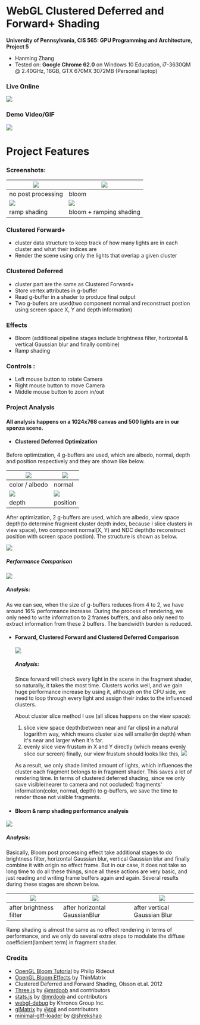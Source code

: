 WebGL Clustered Deferred and Forward+ Shading
======================

**University of Pennsylvania, CIS 565: GPU Programming and Architecture, Project 5**

* Hanming Zhang
* Tested on: **Google Chrome 62.0** on
  Windows 10 Education, i7-3630QM @ 2.40GHz, 16GB, GTX 670MX 3072MB (Personal laptop)

### Live Online

[![](img/screenshot.jpg)](https://HanmingZhang.github.io/Project5-WebGL-Clustered-Deferred-Forward-Plus/)

### Demo Video/GIF

[![](img/videoCover.jpg)](https://www.youtube.com/watch?v=JL3-XckKPKk)


Project Features
================

### Screenshots:
![](img/screenshot.jpg) |  ![](img/screenshot_bloom.jpg)
------------ | -------------
no post processing | bloom
![](img/screenshot_rampShading.jpg) |  ![](img/screenshot_bloom+rampShading.jpg)
ramp shading | bloom + ramping shading


### Clustered Forward+
  - cluster data structure to keep track of how many lights are in each cluster and what their indices are
  - Render the scene using only the lights that overlap a given cluster

### Clustered Deferred
  - cluster part are the same as Clustered Forward+
  - Store vertex attributes in g-buffer
  - Read g-buffer in a shader to produce final output
  - Two g-bufers are used(two component normal and reconstruct postion using screen space X, Y and depth information)

### Effects
- Bloom (additional pipeline stages include brightness filter, horizontal & vertical Gaussian blur and finally combine)
- Ramp shading

### Controls :
 - Left mouse button to rotate Camera
 - Right mouse button to move Camera
 - Middle mouse button to zoom in/out


### Project Analysis
#### All analysis happens on a 1024x768 canvas and 500 lights are in our sponza scene.

- #### Clustered Deferred Optimization

Before optimization, 4 g-buffers are used, which are albedo, normal, depth and position respectively and they are shown like below.

![](img/color_albedo.jpg) |  ![](img/normal.jpg)
------------ | -------------
color / albedo | normal
![](img/depth.jpg) |  ![](img/position.jpg)
depth | position

  After optimization, 2 g-buffers are used, which are albedo, view space depth(to determine fragment cluster depth index, because I slice clusters in view space), two component normal(X, Y) and NDC depth(to reconstruct position with screen space postion). The structure is shown as below.

   ![](img/gbuffer.jpg)

   ##### Performance Comparison

   ![](img/gbuffer_chart.jpg)

   ##### Analysis:
   As we can see, when the size of g-buffers reduces from 4 to 2, we have around 16% performance increase. During the process of rendering, we only need to write information to 2 frames buffers, and also only need to extract information from these 2 buffers. The bandwidth burden is reduced.



- #### Forward, Clustered Forward and Clustered Deferred Comparison

  ![](img/comparsion_chart1.jpg)

  ##### Analysis:
  Since forward will check every light in the scene in the fragment shader, so naturally, it takes the most time. Clusters works well, and we gain huge performance increase by using it, although on the CPU side, we need to loop through every light and assign their index to the influenced clusters.

  About cluster slice method I use (all slices happens on the view space):
  1. slice view space depth(between near and far clips) in a natural logarithm way, which means cluster size will smaller(in depth) when it's near and larger when it's far.
  2. evenly slice view frustum in X and Y directly (which means evenly slice our screen)
  finally, our view frustum should looks like this,
  ![](img/viewfrustum.jpg)

  As a result, we only shade limited amount of lights, which influences the cluster each fragment belongs to in fragment shader. This saves a lot of rendering time.
  In terms of clustered deferred shading, since we only save visible(nearer to camera and not occluded) fragments' information(color, normal, depth) to g-buffers, we save the time to render those not visible fragments.



- #### Bloom & ramp shading performance analysis

 ![](img/comparsion_chart2.jpg)

  ##### Analysis:
  Basically, Bloom post processing effect take additional stages to do brightness filter, horizontal Gaussian blur, vertical Gaussian blur and finally combine it with origin no effect frame. But in our case, it does not take so long time to do all these things, since all these actions are very basic, and just reading and writing frame buffers again and again. Several results during these stages are shown below.

![](img/bloom_brightnessFilter.jpg) |  ![](img/bloom_brightnessFilter_horizontalBlur.jpg) | ![](img/bloom_brightnessFilter_horizontalBlur+verticalBlur.jpg)
------------ | ------------- | -------------
after brightness filter | after horizontal GaussianBlur | after vertical Gaussian Blur  


  Ramp shading is almost the same as no effect rendering in terms of performance, and we only do several extra steps to modulate the diffuse coefficient(lambert term) in fragment shader.

### Credits

* [OpenGL Bloom Tutorial](http://prideout.net/archive/bloom/index.php) by Philip Rideout
* [OpenGL Bloom Effects](https://www.youtube.com/watch?v=LyoSSoYyfVU) by ThinMatrix
* Clustered Deferred and Forward Shading, Olsson et.al. 2012
* [Three.js](https://github.com/mrdoob/three.js) by [@mrdoob](https://github.com/mrdoob) and contributors
* [stats.js](https://github.com/mrdoob/stats.js) by [@mrdoob](https://github.com/mrdoob) and contributors
* [webgl-debug](https://github.com/KhronosGroup/WebGLDeveloperTools) by Khronos Group Inc.
* [glMatrix](https://github.com/toji/gl-matrix) by [@toji](https://github.com/toji) and contributors
* [minimal-gltf-loader](https://github.com/shrekshao/minimal-gltf-loader) by [@shrekshao](https://github.com/shrekshao)

